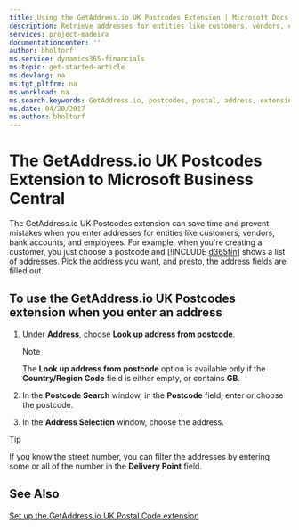 ```yaml
---
title: Using the GetAddress.io UK Postcodes Extension | Microsoft Docs
description: Retrieve addresses for entities like customers, vendors, employees, and banks in the United Kingdom from the GetAddress.io service.
services: project-madeira
documentationcenter: ''
author: bholtorf
ms.service: dynamics365-financials
ms.topic: get-started-article
ms.devlang: na
ms.tgt_pltfrm: na
ms.workload: na
ms.search.keywords: GetAddress.io, postcodes, postal, address, extension
ms.date: 04/20/2017
ms.author: bholtorf
---
```


# The GetAddress.io UK Postcodes Extension to Microsoft Business Central 
The GetAddress.io UK Postcodes extension can save time and prevent mistakes when you enter addresses for entities like customers, vendors, bank accounts, and employees. For example, when you're creating a customer, you just choose a postcode and [!INCLUDE [d365fin](includes/d365fin_md.md)] shows a list of addresses. Pick the address you want, and presto, the address fields are filled out.  

## To use the GetAddress.io UK Postcodes extension when you enter an address
1. Under **Address**, choose **Look up address from postcode**.  

    > [!NOTE]  
   >   The **Look up address from postcode** option is available only if the **Country/Region Code** field is either empty, or contains **GB**.
2. In the **Postcode Search** window, in the **Postcode** field, enter or choose the postcode.  
3. In the **Address Selection** window, choose the address.  

> [!TIP]  
>   If you know the street number, you can filter the addresses by entering some or all of the number in the **Delivery Point** field.


## See Also
[Set up the GetAddress.io UK Postal Code extension](LocalFunctionality/UnitedKingdom/uk-setup-postal-code-service.md)
